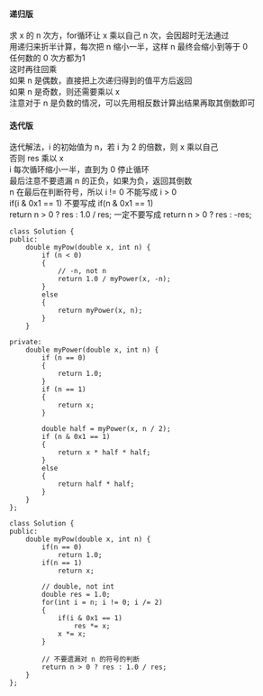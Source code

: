 #### 递归版  
求 x 的 n 次方，for循环让 x 乘以自己 n 次，会因超时无法通过   
用递归来折半计算，每次把 n 缩小一半，这样 n 最终会缩小到等于 0   
任何数的 0 次方都为1   
这时再往回乘   
如果 n 是偶数，直接把上次递归得到的值平方后返回   
如果 n 是奇数，则还需要乘以 x    
注意对于 n 是负数的情况，可以先用相反数计算出结果再取其倒数即可


#### 迭代版   
迭代解法，i 的初始值为 n，若 i 为 2 的倍数，则 x 乘以自己   
否则 res 乘以 x   
i 每次循环缩小一半，直到为 0 停止循环   
最后注意不要遗漏 n 的正负，如果为负，返回其倒数   
n 在最后在判断符号，所以 i != 0 不能写成 i > 0  
if(i & 0x1 == 1) 不要写成  if(n & 0x1 == 1)   
return n > 0 ? res : 1.0 / res; 一定不要写成  return n > 0 ? res : -res;


```
class Solution {
public:
	double myPow(double x, int n) {
		if (n < 0)
		{
			// -n, not n
			return 1.0 / myPower(x, -n);
		}
		else
		{
			return myPower(x, n);
		}
	}

private:
	double myPower(double x, int n) {
		if (n == 0)
		{
			return 1.0;
		}
		if (n == 1)
		{
			return x;
		}

		double half = myPower(x, n / 2);
		if (n & 0x1 == 1)
		{
			return x * half * half;
		}
		else
		{
			return half * half;
		}
	}
};
```


```
class Solution {
public:
    double myPow(double x, int n) {
        if(n == 0)
            return 1.0;
        if(n == 1)
            return x;

        // double, not int
        double res = 1.0;
        for(int i = n; i != 0; i /= 2)
        {
            if(i & 0x1 == 1)
                res *= x;
            x *= x;
        }

        // 不要遗漏对 n 的符号的判断
        return n > 0 ? res : 1.0 / res;
    }
};
```
